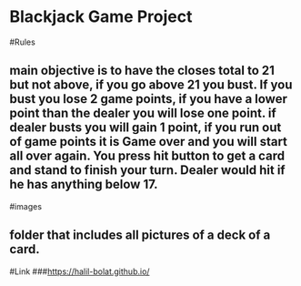 # Blackjack Game Project

#Rules
## main objective is to have the closes total to 21 but not above, if you go above 21 you bust. If you bust you lose 2 game points, if you have a lower point than the dealer you will lose one point. if dealer busts you will gain 1 point, if you run out of game points it is Game over and you will start all over again. You press hit button to get a card and stand to finish your turn. Dealer would hit if he has anything below 17.

#images
## folder that includes all pictures of a deck of a card.

#Link
###https://halil-bolat.github.io/ 

